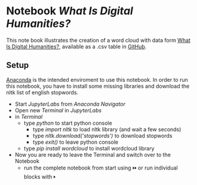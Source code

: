 # Notebook *What Is Digital Humanities?*

This note book illustrates the creation of a word cloud with data form [What Is Digital Humanities?](https://whatisdigitalhumanities.com/), available as a .csv table in [GitHub](https://github.com/hepplerj/whatisdigitalhumanities).

## Setup

[Anaconda](https://www.anaconda.com/products/individual) is the intended enviroment to use this notebook. In order to run this notebook, you have to install some missing libraries and download the nltk list of english stopwords.

* Start *JupyterLabs* from *Anaconda Navigator*
* Open new *Terminal* in *JupyterLabs*
* in *Terminal*
  * type *python* to start python console
    * type *import nltk* to load nltk library (and wait a few seconds)
    * type *nltk.download('stopwords')* to download stopwords
    * type *exit()* to leave python console
  * type *pip install wordcloud* to install wordcloud library
* Now you are ready to leave the Terminal and switch over to the Notebook
  * run the complete notebook from start using __🢒🢒__ or run individual blocks with __🢒__
  